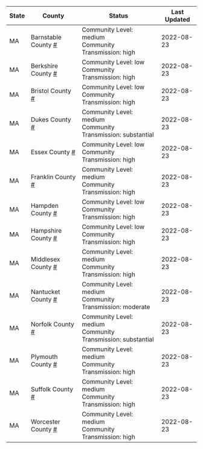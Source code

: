 State | County | Status | Last Updated
--- | --- | --- | --- 
MA | Barnstable County <a href="#barnstable_county">#</a> | <a name="barnstable_county"></a>Community Level: medium<br/>Community Transmission: high | 2022-08-23
MA | Berkshire County <a href="#berkshire_county">#</a> | <a name="berkshire_county"></a>Community Level: low<br/>Community Transmission: high | 2022-08-23
MA | Bristol County <a href="#bristol_county">#</a> | <a name="bristol_county"></a>Community Level: low<br/>Community Transmission: high | 2022-08-23
MA | Dukes County <a href="#dukes_county">#</a> | <a name="dukes_county"></a>Community Level: medium<br/>Community Transmission: substantial | 2022-08-23
MA | Essex County <a href="#essex_county">#</a> | <a name="essex_county"></a>Community Level: low<br/>Community Transmission: high | 2022-08-23
MA | Franklin County <a href="#franklin_county">#</a> | <a name="franklin_county"></a>Community Level: medium<br/>Community Transmission: high | 2022-08-23
MA | Hampden County <a href="#hampden_county">#</a> | <a name="hampden_county"></a>Community Level: low<br/>Community Transmission: high | 2022-08-23
MA | Hampshire County <a href="#hampshire_county">#</a> | <a name="hampshire_county"></a>Community Level: low<br/>Community Transmission: high | 2022-08-23
MA | Middlesex County <a href="#middlesex_county">#</a> | <a name="middlesex_county"></a>Community Level: medium<br/>Community Transmission: high | 2022-08-23
MA | Nantucket County <a href="#nantucket_county">#</a> | <a name="nantucket_county"></a>Community Level: medium<br/>Community Transmission: moderate | 2022-08-23
MA | Norfolk County <a href="#norfolk_county">#</a> | <a name="norfolk_county"></a>Community Level: medium<br/>Community Transmission: substantial | 2022-08-23
MA | Plymouth County <a href="#plymouth_county">#</a> | <a name="plymouth_county"></a>Community Level: medium<br/>Community Transmission: high | 2022-08-23
MA | Suffolk County <a href="#suffolk_county">#</a> | <a name="suffolk_county"></a>Community Level: medium<br/>Community Transmission: high | 2022-08-23
MA | Worcester County <a href="#worcester_county">#</a> | <a name="worcester_county"></a>Community Level: medium<br/>Community Transmission: high | 2022-08-23
